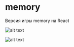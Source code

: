 # memory

Версия игры memory на React

![alt text](screenshots/screen1.png "Меню")

![alt text](memory/screen2.png "Игра")
